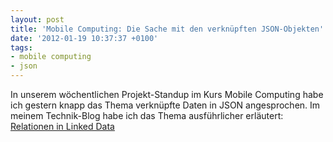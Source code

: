 ```yaml
---
layout: post
title: 'Mobile Computing: Die Sache mit den verknüpften JSON-Objekten'
date: '2012-01-19 10:37:37 +0100'
tags:
- mobile computing
- json
---
```

<p>In unserem wöchentlichen Projekt-Standup im Kurs Mobile Computing habe ich gestern knapp das Thema verknüpfte Daten in JSON angesprochen. Im meinem Technik-Blog habe ich das Thema ausführlicher erläutert: <a href="http://coderbyheart.de/blog/relationen-in-linked-data">Relationen in Linked Data</a></p>
